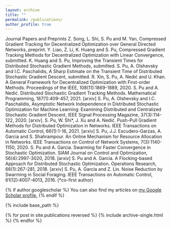 ```yaml
---
layout: archive
title: ""
permalink: /publications/
author_profile: true
---
```


Journal Papers and Preprints
Z. Song, L. Shi, S. Pu and M. Yan, Compressed Gradient Tracking for Decentralized Optimization over General Directed Networks, preprint.
Y. Liao, Z. Li, K. Huang and S. Pu, Compressed Gradient Tracking Methods for Decentralized Optimization with Linear Convergence, submitted.
K. Huang and S. Pu, Improving the Transient Times for Distributed Stochastic Gradient Methods, submitted.
S. Pu, A. Olshevsky and I.C. Paschalidis, A Sharp Estimate on the Transient Time of Distributed Stochastic Gradient Descent,  submitted.
R. Xin, S. Pu, A. Nedić and U. Khan. A General Framework for Decentralized Optimization with First-order Methods. Proceedings of the IEEE, 108(11):1869-1889, 2020.
S. Pu and A. Nedić. Distributed Stochastic Gradient Tracking Methods. Mathematical Programming, 187(1):409-457, 2021. [arxiv]
S. Pu, A. Olshevsky and I.C. Paschalidis, Asymptotic Network Independence in Distributed Stochastic Optimization for Machine Learning: Examining Distributed and Centralized Stochastic Gradient Descent, IEEE Signal Processing Magazine, 37(3):114-122, 2020. [arxiv].
S. Pu, W. Shi*, J. Xu and A. Nedić. Push-Pull Gradient Methods for Distributed Optimization in Networks. IEEE Transactions on Automatic Control, 66(1):1-16, 2021. [arxiv]
S. Pu, J.J. Escudero-Garzas, A. Garcia and S. Shahrampour. An Online Mechanism for Resource Allocation in Networks. IEEE Transactions on Control of Network Systems, 7(3):1140-1150, 2020.
S. Pu and A. Garcia. Swarming for Faster Convergence in Stochastic Optimization. SIAM Journal on Control and Optimization, 56(4):2997-3020, 2018. [arxiv]
S. Pu and A. Garcia. A Flocking-based Approach for Distributed Stochastic Optimization. Operations Research, 66(1):267-281, 2018. [arxiv]
S. Pu, A. Garcia and Z. Lin. Noise Reduction by Swarming in Social Foraging. IEEE Transactions on Automatic Control, 61(12):4007-4013, 2016.
(*co-first author)

{% if author.googlescholar %}
  You can also find my articles on <u><a href="{{author.googlescholar}}">my Google Scholar profile</a>.</u>
{% endif %}

{% include base_path %}

{% for post in site.publications reversed %}
  {% include archive-single.html %}
{% endfor %}
